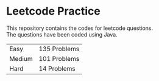 # Leetcode Practice
This repository contains the codes for leetcode questions. <br>
The questions have been coded using Java. <br>
<table><tr><td>Easy</td><td>135 Problems</td></tr><tr><td>Medium</td><td>101 Problems</td></tr><tr><td>Hard</td><td>14 Problems</td></tr></table>
